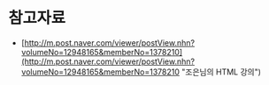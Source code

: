 # 참고자료

* [http://m.post.naver.com/viewer/postView.nhn?volumeNo=12948165&memberNo=1378210](http://m.post.naver.com/viewer/postView.nhn?volumeNo=12948165&memberNo=1378210 "조은님의 HTML 강의")





